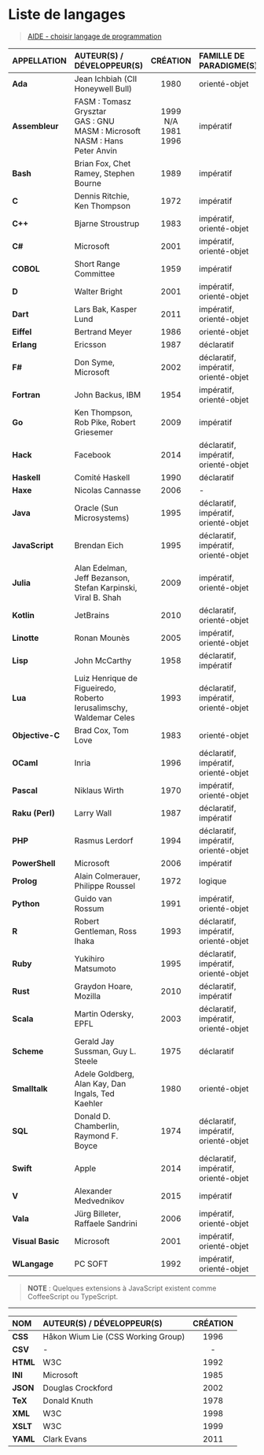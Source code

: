 # Liste de langages

> [AIDE - choisir langage de programmation](https://www.youtube.com/watch?v=h8I7vhChquw)

|APPELLATION|AUTEUR(S) / DÉVELOPPEUR(S)|CRÉATION|FAMILLE DE PARADIGME(S)|
|:--|:--|:--:|:--|
|**Ada**|Jean Ichbiah (CII Honeywell Bull)|1980|orienté-objet|
|**Assembleur**|FASM : Tomasz Grysztar<br>GAS : GNU<br>MASM : Microsoft<br>NASM : Hans Peter Anvin|1999<br>N/A<br>1981<br>1996|impératif|
|**Bash**|Brian Fox, Chet Ramey, Stephen Bourne|1989|impératif|
|**C**|Dennis Ritchie, Ken Thompson|1972|impératif|
|**C++**|Bjarne Stroustrup|1983|impératif, orienté-objet|
|**C#**|Microsoft|2001|impératif, orienté-objet|
|**COBOL**|Short Range Committee|1959|impératif|
|**D**|Walter Bright|2001|impératif, orienté-objet|
|**Dart**|Lars Bak, Kasper Lund|2011|impératif, orienté-objet|
|**Eiffel**|Bertrand Meyer|1986|orienté-objet|
|**Erlang**|Ericsson|1987|déclaratif|
|**F#**|Don Syme, Microsoft|2002|déclaratif, impératif, orienté-objet|
|**Fortran**|John Backus, IBM|1954|impératif, orienté-objet|
|**Go**|Ken Thompson, Rob Pike, Robert Griesemer|2009|impératif|
|**Hack**|Facebook|2014|déclaratif, impératif, orienté-objet|
|**Haskell**|Comité Haskell|1990|déclaratif|
|**Haxe**|Nicolas Cannasse|2006|-|
|**Java**|Oracle (Sun Microsystems)|1995|déclaratif, impératif, orienté-objet|
|**JavaScript**|Brendan Eich|1995|déclaratif, impératif, orienté-objet|
|**Julia**|Alan Edelman, Jeff Bezanson, Stefan Karpinski, Viral B. Shah|2009|impératif, orienté-objet|
|**Kotlin**|JetBrains|2010|déclaratif, orienté-objet|
|**Linotte**|Ronan Mounès|2005|impératif, orienté-objet|
|**Lisp**|John McCarthy|1958|déclaratif, impératif|
|**Lua**|Luiz Henrique de Figueiredo, Roberto Ierusalimschy, Waldemar Celes|1993|déclaratif, impératif, orienté-objet|
|**Objective-C**|Brad Cox, Tom Love|1983|orienté-objet|
|**OCaml**|Inria|1996|déclaratif, impératif, orienté-objet|
|**Pascal**|Niklaus Wirth|1970|impératif, orienté-objet|
|**Raku (Perl)**|Larry Wall|1987|déclaratif, impératif|
|**PHP**|Rasmus Lerdorf|1994|déclaratif, impératif, orienté-objet|
|**PowerShell**|Microsoft|2006|impératif|
|**Prolog**|Alain Colmerauer, Philippe Roussel|1972|logique|
|**Python**|Guido van Rossum|1991|impératif, orienté-objet|
|**R**|Robert Gentleman, Ross Ihaka|1993|déclaratif, impératif, orienté-objet|
|**Ruby**|Yukihiro Matsumoto|1995|déclaratif, impératif, orienté-objet|
|**Rust**|Graydon Hoare, Mozilla|2010|déclaratif, impératif|
|**Scala**|Martin Odersky, EPFL|2003|déclaratif, impératif, orienté-objet|
|**Scheme**|Gerald Jay Sussman, Guy L. Steele|1975|déclaratif|
|**Smalltalk**|Adele Goldberg, Alan Kay, Dan Ingals, Ted Kaehler|1980|orienté-objet|
|**SQL**|Donald D. Chamberlin, Raymond F. Boyce|1974|déclaratif, impératif, orienté-objet|
|**Swift**|Apple|2014|déclaratif, impératif, orienté-objet|
|**V**|Alexander Medvednikov|2015|impératif|
|**Vala**|Jürg Billeter, Raffaele Sandrini|2006|impératif, orienté-objet|
|**Visual Basic**|Microsoft|2001|impératif, orienté-objet|
|**WLangage**|PC SOFT|1992|impératif, orienté-objet|

> **NOTE** : Quelques extensions à JavaScript existent comme CoffeeScript ou TypeScript.

---

|NOM|AUTEUR(S) / DÉVELOPPEUR(S)|CRÉATION|
|:--|:--|:--:|
|**CSS**|Håkon Wium Lie (CSS Working Group)|1996|
|**CSV**|-|-|
|**HTML**|W3C|1992|
|**INI**|Microsoft|1985|
|**JSON**|Douglas Crockford|2002|
|**TeX**|Donald Knuth|1978|
|**XML**|W3C|1998|
|**XSLT**|W3C|1999|
|**YAML**|Clark Evans|2011|
